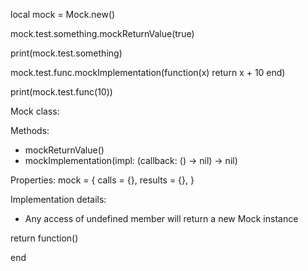 
local mock = Mock.new()

mock.test.something.mockReturnValue(true)

print(mock.test.something)

mock.test.func.mockImplementation(function(x)
    return x + 10
end)

print(mock.test.func(10))

Mock class:

Methods:
- mockReturnValue()
- mockImplementation(impl: (callback: () -> nil) -> nil)

Properties:
mock = {
    calls = {},
    results = {},
}

Implementation details:
- Any access of undefined member will return a new Mock instance


return function()
    
end